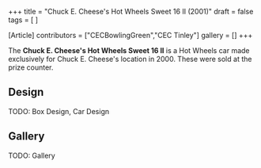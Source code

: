 +++
title = "Chuck E. Cheese's Hot Wheels Sweet 16 II (2001)"
draft = false
tags = [ ]

[Article]
contributors = ["CECBowlingGreen","CEC Tinley"]
gallery = []
+++

The **Chuck E. Cheese's Hot Wheels Sweet 16 II** is a Hot Wheels car made exclusively for Chuck E. Cheese's location in 2000. These were sold at the prize counter.

## Design ##
TODO: Box Design, Car Design

## Gallery ##
TODO: Gallery